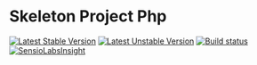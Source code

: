 Skeleton Project Php
==============
[![Latest Stable Version](https://poser.pugx.org/morilo/skeleton-project-php/v/stable.svg)](https://packagist.org/packages/morilo/skeleton-project-php)
[![Latest Unstable Version](https://poser.pugx.org/morilo/skeleton-project-php/v/unstable.svg)](https://packagist.org/packages/morilo/skeleton-project-php)
[![Build status](http://img.shields.io/travis/morilo/skeleton-project-php/master.svg)](https://travis-ci.org/morilo/skeleton-project-php)
[![SensioLabsInsight](https://insight.sensiolabs.com/projects/f2d52fb4-2716-4db9-b90e-eb72d50850dc/mini.png)](https://insight.sensiolabs.com/projects/f2d52fb4-2716-4db9-b90e-eb72d50850dc)
